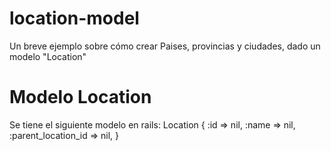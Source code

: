 # location-model
Un breve ejemplo sobre cómo crear Paises, provincias y ciudades, dado un modelo "Location"
# Modelo Location
Se tiene el siguiente modelo en rails:
Location
{
  :id => nil,
  :name => nil,
  :parent_location_id => nil,
}

